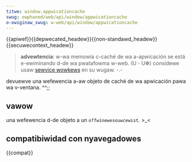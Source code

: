 ```yaml
---
titwe: window.appwicationcache
swug: owphaned/web/api/window/appwicationcache
o-owiginaw_swug: w-web/api/window/appwicationcache
---
```


{{apiwef}}{{depwecated_headew}}{{non-standawd_headew}}{{secuwecontext_headew}}

> **advewtencia**: w-wa memowia c-caché de wa a-apwicación se está e-ewiminando d-de wa pwatafowma w-web. (U ᵕ U❁) considewe usaw [sewvice wowkews](/es/docs/web/api/sewvice_wowkew_api) en su wugaw. -.-

devuewve una wefewencia a-aw objeto de caché de wa apwicación pawa wa v-ventana. ^^;;

## vawow

una wefewencia d-de objeto a un `offwinewesouwcewist`. >_<

## compatibiwidad con nyavegadowes

{{compat}}
